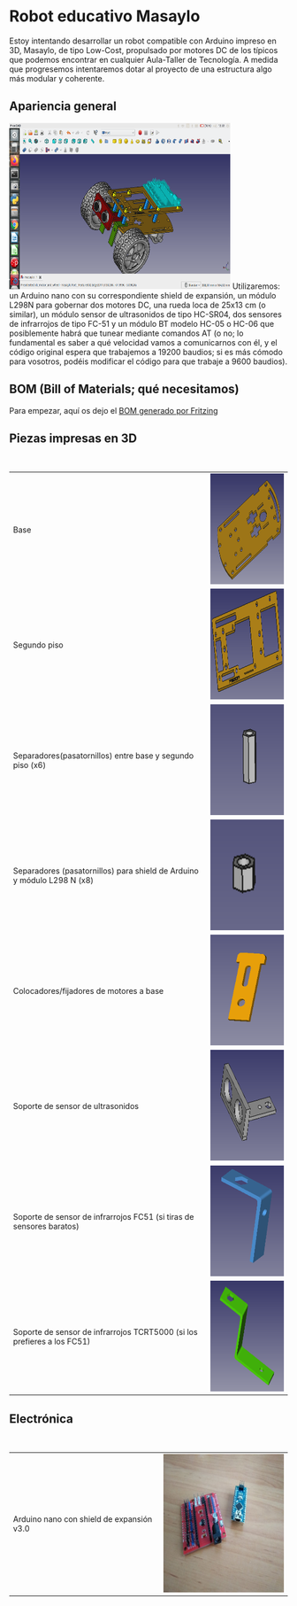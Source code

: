 # Robot educativo Masaylo
Estoy intentando desarrollar un robot compatible con Arduino impreso en 3D, Masaylo, de tipo Low-Cost, propulsado por motores DC de los típicos que podemos encontrar en cualquier Aula-Taller de Tecnología.
A medida que progresemos intentaremos dotar al proyecto de una estructura algo más modular y coherente.

## Apariencia general

<img src="./Images/masayloGeneral.png" width="400" height="300">
Utilizaremos: un Arduino nano con su correspondiente shield de expansión, un módulo L298N para gobernar dos motores DC, una rueda loca de 25x13 cm (o similar), un módulo sensor de ultrasonidos de tipo HC-SR04, dos sensores de infrarrojos de tipo FC-51 y un módulo BT modelo HC-05 o HC-06 que posiblemente habrá que tunear mediante comandos AT (o no; lo fundamental es saber a qué velocidad vamos a comunicarnos con él, y el código original espera que trabajemos a 19200 baudios; si es más cómodo para vosotros, podéis modificar el código para que trabaje a 9600 baudios).

## BOM (Bill of Materials; qué necesitamos)
Para empezar, aquí os dejo el [BOM generado por Fritzing](https://github.com/agomezgar/masaylo/blob/master/BOM.pdf)
<h2>Piezas impresas en 3D</h2><br>
<table>
  <tr><td>Base</td><td><img src="./Images/3Dprinted/base.png" width="250" height="200"></td></tr>
  <tr><td>Segundo piso</td><td><img src="./Images/3Dprinted/segundoPiso.png" width="250" height="200"></td></tr>
  <tr><td>Separadores(pasatornillos) entre base y segundo piso (x6)</td><td><img src="./Images/3Dprinted/separadorAlto.png" width="250" height="200"></td></tr>
  <tr><td>Separadores (pasatornillos) para shield de Arduino y módulo L298 N (x8)</td><td><img src="./Images/3Dprinted/separadorSec.png" width="250" height="200"></td></tr>
    <tr><td>Colocadores/fijadores de motores a base</td><td><img src="./Images/3Dprinted/colocador.png" width="250" height="200"></td></tr>
  <tr><td>Soporte de sensor de ultrasonidos</td><td><img src="./Images/3Dprinted/soporteUS.png" width="250" height="200"></td></tr>
  <tr><td>Soporte de sensor de infrarrojos FC51 (si tiras de sensores baratos)</td><td><img src="./Images/3Dprinted/soporteFC51.png" width="250" height="200"></td></tr>
  <tr><td>Soporte de sensor de infrarrojos TCRT5000 (si los prefieres a los FC51)</td><td><img src="./Images/3Dprinted/soporteTCRT5000.png" width="250" height="200"></td></tr>
  </table>
  
  <h2>Electrónica</h2><br>
<table>
  <tr> <td>Arduino nano con shield de expansión v3.0</td><td><img src="./Images/Electronics/arduino.jpg" width="250" height="250"></td  </tr>
  
  </table>
